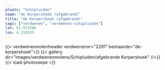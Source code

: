 ```yaml
---
plaats: "Schipluiden"
naam: "de Korpershoek (afgebrand)"
title: "de Korpershoek (afgebrand)"
tags: ["verdwenen", "verdwenen-schipluiden"]
lat: 51.973206 
lon: 4.310335
---
```

{{< verdwenenmolenheader verdwenennr="2291" bestaande="de-korpershoek">}}
{{< gallery dir="images/verdwenenmolens/Schipluiden/afgebrande Korpershoek" //>}}
{{< load-photoswipe >}}